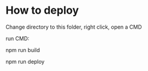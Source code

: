 # How to deploy

Change directory to this folder, right click, open a CMD

run CMD:

npm run build

npm run deploy


